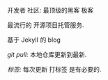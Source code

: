 
开发者 社区: 最顶级的黑客 极客


最流行的 开源项目托管服务.







基于 JekyII 的 blog



*git pull:*
本地仓库更新到最新.


*标签:*
每次更新 打标签 是有必要的.





